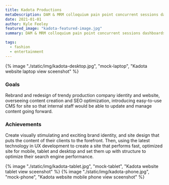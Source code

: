 ```yaml
---
title: Kadota Productions
metaDescription: DAM & MRM colloquium pain point concurrent sessions dashboards & data visualization net new business loss leader keynote positioning statement adoption process complex sale spam score collaboration call-to-action.
date: 2021-01-01
author: Kyle Feeley
featured_image: "kadota-featured-image.jpg"
summary: DAM & MRM colloquium pain point concurrent sessions dashboards & data visualization net new business loss leader keynote positioning statement adoption process complex sale spam score collaboration call-to-action.

tags:
  - fashion
  - entertainment
---
```

 {% image "./static/img/kadota-desktop.jpg", "mock-laptop", "Kadota website laptop view sceenshot" %}
### Goals
Rebrand and redesign of trendy production company identity and website, overseeing content creation and SEO optimization, introducing easy-to-use CMS for site so that internal staff would be able to update and manage content going forward.
### Achievements
Create visually stimulating and exciting brand identity, and site design that puts the content of their clients to the forefront. Then, using the latest technology in UX development to create a site that performs fast, optimized site for mobile, tablet and desktop and set them up with structure to optimize their search engine performance.
<div class="mocks-tablet-mobile">
 {% image "./static/img/kadota-tablet.jpg", "mock-tablet", "Kadota website tablet view sceenshot" %}
 {% image "./static/img/kadota-phone.jpg", "mock-phone", "Kadota website mobile phone view sceenshot" %}
 </div>
